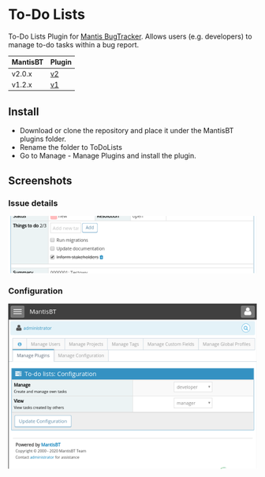 # To-Do Lists
To-Do Lists Plugin for [Mantis BugTracker](https://www.mantisbt.org/). 
Allows users (e.g. developers) to manage to-do tasks within a bug report.

MantisBT | Plugin
---------|-------------------------------------------------------------------------------
v2.0.x   | [v2](https://github.com/andrzejkupczyk/mantisbt-todolists/releases/latest)
v1.2.x   | [v1](https://github.com/andrzejkupczyk/mantisbt-todolists/releases/tag/v1.2.2)

## Install
- Download or clone the repository and place it under the MantisBT plugins folder.
- Rename the folder to ToDoLists
- Go to Manage - Manage Plugins and install the plugin.

## Screenshots

### Issue details
![Issue Details](files/screenshot_issue.png "Issue Details")

### Configuration
![Plugin Configuration](files/screenshot_config.png "Plug Configuration")
